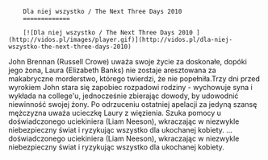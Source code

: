 
        Dla niej wszystko / The Next Three Days 2010 
        =============
        
        [![Dla niej wszystko / The Next Three Days 2010 ](http://vidos.pl/images/player.gif)](http://vidos.pl/dla-niej-wszystko-the-next-three-days-2010)
        
        
 John Brennan (Russell Crowe) uważa swoje życie za doskonałe, dopóki jego żona, Laura (Elizabeth Banks) nie zostaje aresztowana za makabryczne morderstwo, którego twierdzi, że nie popełniła.Trzy dni przed wyrokiem John stara się zapobiec rozpadowi rodziny - wychowuje syna i wykłada na college'u, jednocześnie zbierając dowody, by udowodnić niewinność swojej żony. Po odrzuceniu ostatniej apelacji za jedyną szansę mężczyzna uważa ucieczkę Laury z więzienia. Szuka pomocy u doświadczonego uciekiniera (Liam Neeson), wkraczając w niezwykle niebezpieczny świat i ryzykując wszystko dla ukochanej kobiety.  ... doświadczonego uciekiniera (Liam Neeson), wkraczając w niezwykle niebezpieczny świat i ryzykując wszystko dla ukochanej kobiety.
    